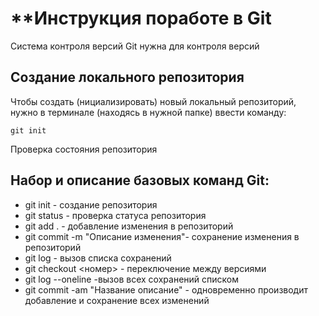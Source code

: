 # **Инструкция поработе в Git

Система контроля версий Git нужна для контроля версий

## Создание локального репозитория

Чтобы создать (нициализировать) новый локальный репозиторий, нужно в терминале (находясь в нужной папке) ввести команду:

    git init
    
 Проверка состояния репозитория

## Набор и описание базовых команд Git:
* git init - создание репозитория
* git status - проверка статуса репозитория
* git add . - добавление изменения в репозиторий
* git commit -m "Описание изменения"- сохранение изменения в репозиторий
* git log - вызов списка сохранений
* git checkout <номер> - переключение между версиями
* git log --oneline -вызов всех сохранений списком
* git commit -am "Название описание" - одновременно производит добавление и сохранение всех изменений

